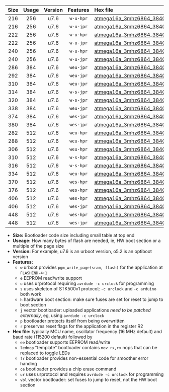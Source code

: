 |Size|Usage|Version|Features|Hex file|
|:-:|:-:|:-:|:-:|:--|
|216|256|u7.6|`w-u-hpr`|[atmega16a_3mhz6864_38400bps_ur.hex](https://raw.githubusercontent.com/stefanrueger/urboot/main/atmega16a_3mhz6864_38400bps_ur.hex)|
|216|256|u7.6|`w-u-jpr`|[atmega16a_3mhz6864_38400bps_ur_vbl.hex](https://raw.githubusercontent.com/stefanrueger/urboot/main/atmega16a_3mhz6864_38400bps_ur_vbl.hex)|
|222|256|u7.6|`w-u-hpr`|[atmega16a_3mhz6864_38400bps_lednop_ur.hex](https://raw.githubusercontent.com/stefanrueger/urboot/main/atmega16a_3mhz6864_38400bps_lednop_ur.hex)|
|222|256|u7.6|`w-u-jpr`|[atmega16a_3mhz6864_38400bps_lednop_ur_vbl.hex](https://raw.githubusercontent.com/stefanrueger/urboot/main/atmega16a_3mhz6864_38400bps_lednop_ur_vbl.hex)|
|240|256|u7.6|`w-u-hpr`|[atmega16a_3mhz6864_38400bps_lednop_fr_ur.hex](https://raw.githubusercontent.com/stefanrueger/urboot/main/atmega16a_3mhz6864_38400bps_lednop_fr_ur.hex)|
|240|256|u7.6|`w-u-jpr`|[atmega16a_3mhz6864_38400bps_lednop_fr_ur_vbl.hex](https://raw.githubusercontent.com/stefanrueger/urboot/main/atmega16a_3mhz6864_38400bps_lednop_fr_ur_vbl.hex)|
|286|384|u7.6|`weu-jpr`|[atmega16a_3mhz6864_38400bps_ee_ur_vbl.hex](https://raw.githubusercontent.com/stefanrueger/urboot/main/atmega16a_3mhz6864_38400bps_ee_ur_vbl.hex)|
|292|384|u7.6|`weu-jpr`|[atmega16a_3mhz6864_38400bps_ee_lednop_ur_vbl.hex](https://raw.githubusercontent.com/stefanrueger/urboot/main/atmega16a_3mhz6864_38400bps_ee_lednop_ur_vbl.hex)|
|310|384|u7.6|`weu-jpr`|[atmega16a_3mhz6864_38400bps_ee_lednop_fr_ur_vbl.hex](https://raw.githubusercontent.com/stefanrueger/urboot/main/atmega16a_3mhz6864_38400bps_ee_lednop_fr_ur_vbl.hex)|
|314|384|u7.6|`w-s-jpr`|[atmega16a_3mhz6864_38400bps_vbl.hex](https://raw.githubusercontent.com/stefanrueger/urboot/main/atmega16a_3mhz6864_38400bps_vbl.hex)|
|320|384|u7.6|`w-s-jpr`|[atmega16a_3mhz6864_38400bps_lednop_vbl.hex](https://raw.githubusercontent.com/stefanrueger/urboot/main/atmega16a_3mhz6864_38400bps_lednop_vbl.hex)|
|338|384|u7.6|`weu-jpr`|[atmega16a_3mhz6864_38400bps_ee_lednop_fr_ce_ur_vbl.hex](https://raw.githubusercontent.com/stefanrueger/urboot/main/atmega16a_3mhz6864_38400bps_ee_lednop_fr_ce_ur_vbl.hex)|
|374|384|u7.6|`wes-jpr`|[atmega16a_3mhz6864_38400bps_ee_vbl.hex](https://raw.githubusercontent.com/stefanrueger/urboot/main/atmega16a_3mhz6864_38400bps_ee_vbl.hex)|
|380|384|u7.6|`wes-jpr`|[atmega16a_3mhz6864_38400bps_ee_lednop_vbl.hex](https://raw.githubusercontent.com/stefanrueger/urboot/main/atmega16a_3mhz6864_38400bps_ee_lednop_vbl.hex)|
|282|512|u7.6|`weu-hpr`|[atmega16a_3mhz6864_38400bps_ee_ur.hex](https://raw.githubusercontent.com/stefanrueger/urboot/main/atmega16a_3mhz6864_38400bps_ee_ur.hex)|
|288|512|u7.6|`weu-hpr`|[atmega16a_3mhz6864_38400bps_ee_lednop_ur.hex](https://raw.githubusercontent.com/stefanrueger/urboot/main/atmega16a_3mhz6864_38400bps_ee_lednop_ur.hex)|
|306|512|u7.6|`weu-hpr`|[atmega16a_3mhz6864_38400bps_ee_lednop_fr_ur.hex](https://raw.githubusercontent.com/stefanrueger/urboot/main/atmega16a_3mhz6864_38400bps_ee_lednop_fr_ur.hex)|
|310|512|u7.6|`w-s-hpr`|[atmega16a_3mhz6864_38400bps.hex](https://raw.githubusercontent.com/stefanrueger/urboot/main/atmega16a_3mhz6864_38400bps.hex)|
|316|512|u7.6|`w-s-hpr`|[atmega16a_3mhz6864_38400bps_lednop.hex](https://raw.githubusercontent.com/stefanrueger/urboot/main/atmega16a_3mhz6864_38400bps_lednop.hex)|
|334|512|u7.6|`weu-hpr`|[atmega16a_3mhz6864_38400bps_ee_lednop_fr_ce_ur.hex](https://raw.githubusercontent.com/stefanrueger/urboot/main/atmega16a_3mhz6864_38400bps_ee_lednop_fr_ce_ur.hex)|
|370|512|u7.6|`wes-hpr`|[atmega16a_3mhz6864_38400bps_ee.hex](https://raw.githubusercontent.com/stefanrueger/urboot/main/atmega16a_3mhz6864_38400bps_ee.hex)|
|376|512|u7.6|`wes-hpr`|[atmega16a_3mhz6864_38400bps_ee_lednop.hex](https://raw.githubusercontent.com/stefanrueger/urboot/main/atmega16a_3mhz6864_38400bps_ee_lednop.hex)|
|406|512|u7.6|`wes-hpr`|[atmega16a_3mhz6864_38400bps_ee_lednop_fr.hex](https://raw.githubusercontent.com/stefanrueger/urboot/main/atmega16a_3mhz6864_38400bps_ee_lednop_fr.hex)|
|406|512|u7.6|`wes-jpr`|[atmega16a_3mhz6864_38400bps_ee_lednop_fr_vbl.hex](https://raw.githubusercontent.com/stefanrueger/urboot/main/atmega16a_3mhz6864_38400bps_ee_lednop_fr_vbl.hex)|
|448|512|u7.6|`wes-hpr`|[atmega16a_3mhz6864_38400bps_ee_lednop_fr_ce.hex](https://raw.githubusercontent.com/stefanrueger/urboot/main/atmega16a_3mhz6864_38400bps_ee_lednop_fr_ce.hex)|
|448|512|u7.6|`wes-jpr`|[atmega16a_3mhz6864_38400bps_ee_lednop_fr_ce_vbl.hex](https://raw.githubusercontent.com/stefanrueger/urboot/main/atmega16a_3mhz6864_38400bps_ee_lednop_fr_ce_vbl.hex)|

- **Size:** Bootloader code size including small table at top end
- **Useage:** How many bytes of flash are needed, ie, HW boot section or a multiple of the page size
- **Version:** For example, u7.6 is an urboot version, o5.2 is an optiboot version
- **Features:**
  + `w` urboot provides `pgm_write_page(sram, flash)` for the application at `FLASHEND-4+1`
  + `e` EEPROM read/write support
  + `u` uses urprotocol requiring `avrdude -c urclock` for programming
  + `s` uses skeleton of STK500v1 protocol; `-c urclock` and `-c arduino` both work
  + `h` hardware boot section: make sure fuses are set for reset to jump to boot section
  + `j` vector bootloader: uploaded applications *need to be patched externally*, eg, using `avrdude -c urclock`
  + `p` bootloader protects itself from being overwritten
  + `r` preserves reset flags for the application in the register R2
- **Hex file:** typically MCU name, oscillator frequency (16 MHz default) and baud rate (115200 default) followed by
  + `ee` bootloader supports EEPROM read/write
  + `lednop` "template" bootloader contains `mov rx,rx` nops that can be replaced to toggle LEDs
  + `fr` bootloader provides non-essential code for smoother error handing
  + `ce` bootloader provides a chip erase command
  + `ur` uses urprotocol and requires `avrdude -c urclock` for programming
  + `vbl` vector bootloader: set fuses to jump to reset, not the HW boot section
